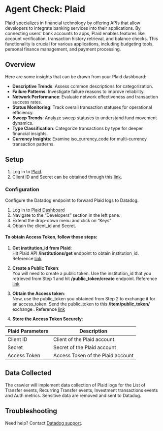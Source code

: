 # Agent Check: Plaid

[Plaid](https://plaid.com/) specializes in financial technology by offering APIs that allow developers to integrate banking services into their applications. By connecting users' bank accounts to apps, Plaid enables features like account verification, transaction history retrieval, and balance checks. This functionality is crucial for various applications, including budgeting tools, personal finance management, and payment processing.

## Overview

Here are some insights that can be drawn from your Plaid dashboard:

- **Descriptive Trends**: Assess common descriptions for categorization.
- **Failure Patterns**: Investigate failure reasons to improve reliability.
- **Network Performance**: Evaluate network effectiveness and transaction success rates.
- **Status Monitoring**: Track overall transaction statuses for operational efficiency.
- **Sweep Trends**: Analyze sweep statuses to understand fund movement dynamics.
- **Type Classification**: Categorize transactions by type for deeper financial insights.
- **Currency Insights**: Examine iso_currency_code for multi-currency transaction patterns.

## Setup

1. Log in to [Plaid](https://dashboard.plaid.com/signin/).
2. Client ID and Secret can be obtained through this [link](https://dashboard.plaid.com/developers/keys).

### Configuration

Configure the Datadog endpoint to forward Plaid logs to Datadog.
1. Log in to [Plaid Dashboard](https://dashboard.plaid.com/)
2. Navigate to the “Developers” section in the left pane.
3. Extend the drop-down menu and click on “Keys” 
4. Obtain the client_id and Secret.

#### To obtain Access Token, follow these steps:
   1. **Get institution_id from Plaid**:  
      Hit Plaid API **/institutions/get** endpoint to obtain institution_id. Reference [link](https://plaid.com/docs/api/institutions/#institutionsget) 
   2. **Create a Public Token**:  
      You will need to create a public token. Use the institution_id that you retrieved from Step 1 and hit **/public_token/create** endpoint. Reference  [link](https://plaid.com/docs/api/sandbox/#sandboxpublic_tokencreate) 
   3. **Obtain the Access token**:  
      Now, use the public_token you obtained from Step 2 to exchange it for an access_token. Send the public_token to this **/item/public_token/** exchange . Reference [link](https://plaid.com/docs/api/items/#itempublic_tokenexchange) 


   4. **Store the Access Token Securely**:  
      


| Plaid Parameters | Description |
|----------|----------|
| Client ID | Client of the Plaid account. |
| Secret | Secret of the Plaid account |
| Access Token | Access Token of the Plaid account |



## Data Collected

The crawler will implement data collection of Plaid logs for the List of Transfer events, Recurring Transfer events, Investment transactions
events and Auth metrics. Sensitive data are removed and sent to Datadog.


## Troubleshooting

Need help? Contact [Datadog support][3].

[1]: **LINK_TO_INTEGRATION_SITE**
[2]: https://app.datadoghq.com/account/settings/agent/latest
[3]: https://docs.datadoghq.com/help/

